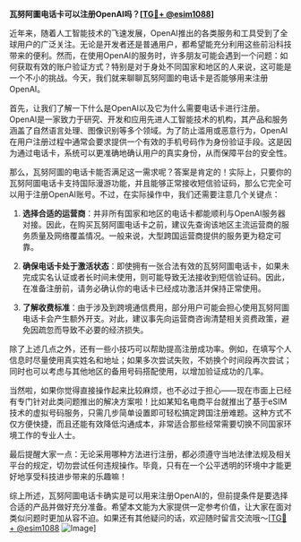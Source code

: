 **瓦努阿圖电话卡可以注册OpenAI吗？[[TG💪+ @esim1088](https://t.me/s/esim1088)]**

近年来，随着人工智能技术的飞速发展，OpenAI推出的各类服务和工具受到了全球用户的广泛关注。无论是开发者还是普通用户，都希望能充分利用这些前沿科技带来的便利。然而，在使用OpenAI的服务时，许多朋友可能会遇到一个问题：如何获取有效的账户验证方式？特别是对于身处不同国家和地区的人来说，这可能是一个不小的挑战。今天，我们就来聊聊瓦努阿圖的电话卡是否能够用来注册OpenAI。

首先，让我们了解一下什么是OpenAI以及它为什么需要电话卡进行注册。OpenAI是一家致力于研究、开发和应用先进人工智能技术的机构，其产品和服务涵盖了自然语言处理、图像识别等多个领域。为了防止滥用或恶意行为，OpenAI在用户注册过程中通常会要求提供一个有效的手机号码作为身份验证手段。这是因为通过电话卡，系统可以更准确地确认用户的真实身份，从而保障平台的安全性。

那么，瓦努阿圖的电话卡能否满足这一需求呢？答案是肯定的！实际上，只要你的瓦努阿圖电话卡支持国际漫游功能，并且能够正常接收短信验证码，那么它完全可以用于注册OpenAI账号。不过，在实际操作中，我们还需要注意几个关键点：

1. **选择合适的运营商**：并非所有国家和地区的电话卡都能顺利与OpenAI服务器对接。因此，在购买瓦努阿圖电话卡之前，建议先查询该地区主流运营商的服务质量及网络覆盖情况。一般来说，大型跨国运营商提供的服务更为稳定可靠。

2. **确保电话卡处于激活状态**：即使拥有一张合法有效的瓦努阿圖电话卡，如果未完成实名认证或者长时间未使用，则可能导致无法接收到短信验证码。因此，在准备注册前，请务必确认你的电话卡已经成功激活并保持正常使用。

3. **了解收费标准**：由于涉及到跨境通信费用，部分用户可能会担心使用瓦努阿圖电话卡会产生额外开支。对此，建议事先向运营商咨询清楚相关资费政策，避免因疏忽而导致不必要的经济损失。

除了上述几点之外，还有一些小技巧可以帮助提高注册成功率。例如，在填写个人信息时尽量使用真实姓名和地址；如果多次尝试失败，不妨换个时间段再次尝试；同时也可以考虑与其他地区的备用号码搭配使用，以增加验证成功的几率。

当然啦，如果你觉得直接操作起来比较麻烦，也不必过于担心——现在市面上已经有专门针对此类问题推出的解决方案啦！比如某知名电商平台就推出了基于eSIM技术的虚拟号码服务，只需几步简单设置即可轻松搞定跨国注册难题。这种方式不仅方便快捷，而且还能有效降低沟通成本，非常适合那些经常需要切换不同国家环境工作的专业人士。

最后提醒大家一点：无论采用哪种方法进行注册，都必须遵守当地法律法规及相关平台的规定，切勿尝试任何违规操作。毕竟，只有在一个公平透明的环境中才能更好地享受科技进步带来的乐趣嘛！

综上所述，瓦努阿圖电话卡确实是可以用来注册OpenAI的，但前提条件是要选择合适的产品并做好充分准备。希望本文能为大家提供一定参考价值，让大家在面对类似问题时更加从容不迫。如果还有其他疑问的话，欢迎随时留言交流哦～[[TG💪+ @esim1088](https://t.me/s/esim1088) ![Image](https://i.postimg.cc/4NQfJmqS/Snipaste-2025-05-13-00-14-12.png)]